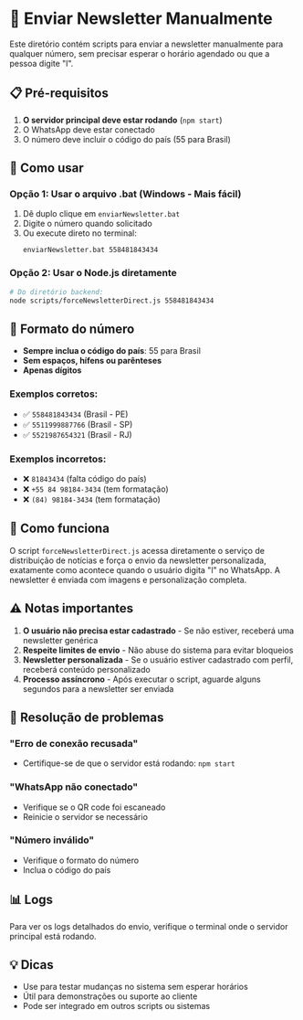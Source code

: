# 📨 Enviar Newsletter Manualmente

Este diretório contém scripts para enviar a newsletter manualmente para qualquer número, sem precisar esperar o horário agendado ou que a pessoa digite "l".

## 📋 Pré-requisitos

1. **O servidor principal deve estar rodando** (`npm start`)
2. O WhatsApp deve estar conectado
3. O número deve incluir o código do país (55 para Brasil)

## 🚀 Como usar

### Opção 1: Usar o arquivo .bat (Windows - Mais fácil)

1. Dê duplo clique em `enviarNewsletter.bat`
2. Digite o número quando solicitado
3. Ou execute direto no terminal:
   ```
   enviarNewsletter.bat 558481843434
   ```

### Opção 2: Usar o Node.js diretamente

```bash
# Do diretório backend:
node scripts/forceNewsletterDirect.js 558481843434
```

## 📱 Formato do número

- **Sempre inclua o código do país**: 55 para Brasil
- **Sem espaços, hífens ou parênteses**
- **Apenas dígitos**

### Exemplos corretos:
- ✅ `558481843434` (Brasil - PE)
- ✅ `5511999887766` (Brasil - SP)
- ✅ `5521987654321` (Brasil - RJ)

### Exemplos incorretos:
- ❌ `81843434` (falta código do país)
- ❌ `+55 84 98184-3434` (tem formatação)
- ❌ `(84) 98184-3434` (tem formatação)

## 🔧 Como funciona

O script `forceNewsletterDirect.js` acessa diretamente o serviço de distribuição de notícias e força o envio da newsletter personalizada, exatamente como acontece quando o usuário digita "l" no WhatsApp. A newsletter é enviada com imagens e personalização completa.

## ⚠️ Notas importantes

1. **O usuário não precisa estar cadastrado** - Se não estiver, receberá uma newsletter genérica
2. **Respeite limites de envio** - Não abuse do sistema para evitar bloqueios
3. **Newsletter personalizada** - Se o usuário estiver cadastrado com perfil, receberá conteúdo personalizado
4. **Processo assíncrono** - Após executar o script, aguarde alguns segundos para a newsletter ser enviada

## 🐛 Resolução de problemas

### "Erro de conexão recusada"
- Certifique-se de que o servidor está rodando: `npm start`

### "WhatsApp não conectado"
- Verifique se o QR code foi escaneado
- Reinicie o servidor se necessário

### "Número inválido"
- Verifique o formato do número
- Inclua o código do país

## 📊 Logs

Para ver os logs detalhados do envio, verifique o terminal onde o servidor principal está rodando.

## 💡 Dicas

- Use para testar mudanças no sistema sem esperar horários
- Útil para demonstrações ou suporte ao cliente
- Pode ser integrado em outros scripts ou sistemas